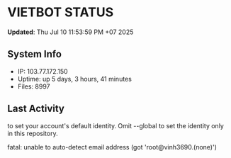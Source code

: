 # VIETBOT STATUS
**Updated**: Thu Jul 10 11:53:59 PM +07 2025

## System Info
- IP: 103.77.172.150
- Uptime: up 5 days, 3 hours, 41 minutes
- Files: 8997

## Last Activity

to set your account's default identity.
Omit --global to set the identity only in this repository.

fatal: unable to auto-detect email address (got 'root@vinh3690.(none)')
